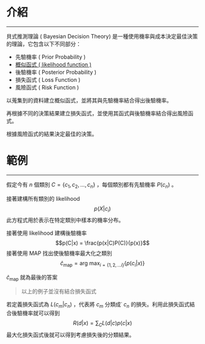 # 介紹
---
貝式推測理論 ( Bayesian Decision Theory) 是一種使用機率與成本決定最佳決策的理論，它包含以下不同部分：
- 先驗機率 ( Prior Probability )
- [概似函式 ( likelihood function )](Likelihood.md)
- 後驗機率 ( Posterior Probability )
- 損失函式 ( Loss Function )
- 風險函式 ( Risk Function )

以蒐集到的資料建立概似函式，並將其與先驗機率結合得出後驗機率。

再根據不同的決策結果建立損失函式，並使用其函式與後驗機率結合得出風險函式。

根據風險函式的結果決定最佳的決策。


# 範例
---
假定今有 $n$ 個類別 $C= \{c_1,c_2,...,c_n\}$ ，每個類別都有先驗機率 $P(c_n)$ 。

接著建構所有類別的 likelihood 
$$p(X|c_i)$$
此方程式用於表示在特定類別中樣本的機率分布。

接著使用 likelihood 建構後驗機率
$$p(C|x) = \frac{p(x|C)P(C)}{p(x)}$$
接著使用 MAP 找出使後驗機率最大化之類別
$$\hat c_{\text{map}} = \text{arg max}_{i = \{1,2,...i\}} \{p(c_i|x)\}$$

$\hat c_{\text{map}}$ 就為最後的答案

> 以上的例子並沒有結合損失函式

若定義損失函式為 $L(c_m|c_n)$ ，代表將 $c_m$ 分類成˙ $c_n$ 的損失。利用此損失函式結合後驗機率就可以得到
$$R(d|x) = \sum_CL(d|c)p(c|x)$$
最大化損失函式後就可以得到考慮損失後的分類結果。

